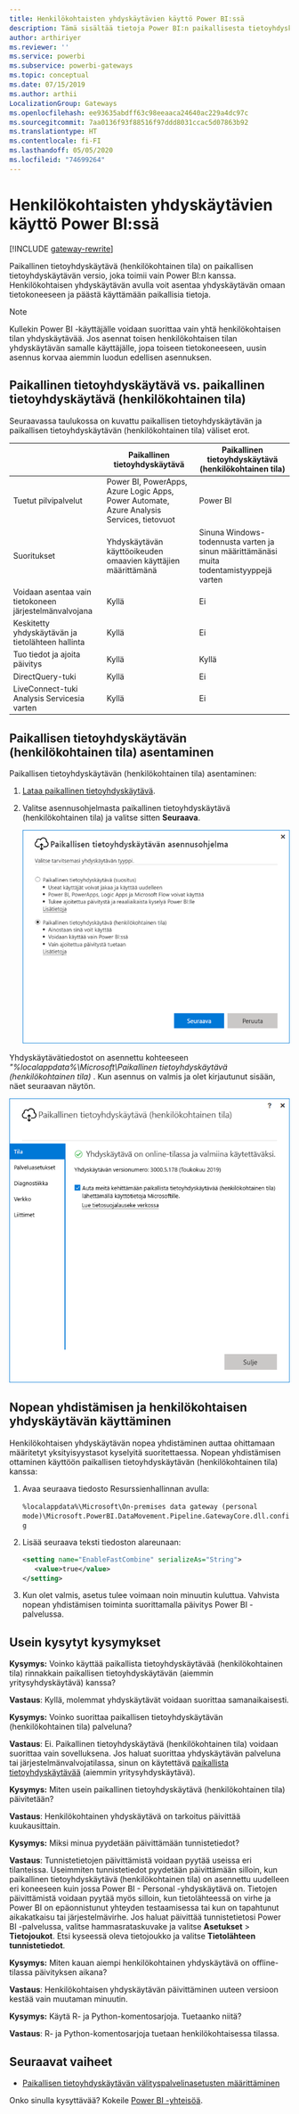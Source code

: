 ```yaml
---
title: Henkilökohtaisten yhdyskäytävien käyttö Power BI:ssä
description: Tämä sisältää tietoja Power BI:n paikallisesta tietoyhdyskäytävästä (henkilökohtainen tila), jota käyttäjät voivat käyttää yhteyden muodostamisessa paikallisiin tietoihin.
author: arthiriyer
ms.reviewer: ''
ms.service: powerbi
ms.subservice: powerbi-gateways
ms.topic: conceptual
ms.date: 07/15/2019
ms.author: arthii
LocalizationGroup: Gateways
ms.openlocfilehash: ee93635abdff63c98eeaaca24640ac229a4dc97c
ms.sourcegitcommit: 7aa0136f93f88516f97ddd8031ccac5d07863b92
ms.translationtype: HT
ms.contentlocale: fi-FI
ms.lasthandoff: 05/05/2020
ms.locfileid: "74699264"
---
```

# <a name="use-personal-gateways-in-power-bi"></a>Henkilökohtaisten yhdyskäytävien käyttö Power BI:ssä

[!INCLUDE [gateway-rewrite](includes/gateway-rewrite.md)]

Paikallinen tietoyhdyskäytävä (henkilökohtainen tila) on paikallisen tietoyhdyskäytävän versio, joka toimii vain Power BI:n kanssa. Henkilökohtaisen yhdyskäytävän avulla voit asentaa yhdyskäytävän omaan tietokoneeseen ja päästä käyttämään paikallisia tietoja.

> [!NOTE]
> Kullekin Power BI -käyttäjälle voidaan suorittaa vain yhtä henkilökohtaisen tilan yhdyskäytävää. Jos asennat toisen henkilökohtaisen tilan yhdyskäytävän samalle käyttäjälle, jopa toiseen tietokoneeseen, uusin asennus korvaa aiemmin luodun edellisen asennuksen.

## <a name="on-premises-data-gateway-vs-on-premises-data-gateway-personal-mode"></a>Paikallinen tietoyhdyskäytävä vs. paikallinen tietoyhdyskäytävä (henkilökohtainen tila)

Seuraavassa taulukossa on kuvattu paikallisen tietoyhdyskäytävän ja paikallisen tietoyhdyskäytävän (henkilökohtainen tila) väliset erot.

|   |Paikallinen tietoyhdyskäytävä | Paikallinen tietoyhdyskäytävä (henkilökohtainen tila) |
| ---- | ---- | ---- |
|Tuetut pilvipalvelut |Power BI, PowerApps, Azure Logic Apps, Power Automate, Azure Analysis Services, tietovuot |Power BI |
|Suoritukset |Yhdyskäytävän käyttöoikeuden omaavien käyttäjien määrittämänä |Sinuna Windows-todennusta varten ja sinun määrittämänäsi muita todentamistyyppejä varten |
|Voidaan asentaa vain tietokoneen järjestelmänvalvojana |Kyllä |Ei |
|Keskitetty yhdyskäytävän ja tietolähteen hallinta |Kyllä |Ei |
|Tuo tiedot ja ajoita päivitys |Kyllä |Kyllä |
|DirectQuery-tuki |Kyllä |Ei |
|LiveConnect-tuki Analysis Servicesia varten |Kyllä |Ei |

## <a name="install-the-on-premises-data-gateway-personal-mode"></a>Paikallisen tietoyhdyskäytävän (henkilökohtainen tila) asentaminen

Paikallisen tietoyhdyskäytävän (henkilökohtainen tila) asentaminen:

1. [Lataa paikallinen tietoyhdyskäytävä](https://go.microsoft.com/fwlink/?LinkId=820925&clcid=0x409).

2. Valitse asennusohjelmasta paikallinen tietoyhdyskäytävä (henkilökohtainen tila) ja valitse sitten **Seuraava**.

   ![Paikallisen tietoyhdyskäytävän (henkilökohtainen tila) valitseminen](media/service-gateway-personal-mode/personal-gateway-select.png)

Yhdyskäytävätiedostot on asennettu kohteeseen _"%localappdata%\Microsoft\Paikallinen tietoyhdyskäytävä (henkilökohtainen tila)_ . Kun asennus on valmis ja olet kirjautunut sisään, näet seuraavan näytön.

![Paikallinen tietoyhdyskäytävä (henkilökohtainen tila) onnistui](media/service-gateway-personal-mode/personal-gateway-complete.png)

## <a name="use-fast-combine-with-the-personal-gateway"></a>Nopean yhdistämisen ja henkilökohtaisen yhdyskäytävän käyttäminen

Henkilökohtaisen yhdyskäytävän nopea yhdistäminen auttaa ohittamaan määritetyt yksityisyystasot kyselyitä suoritettaessa. Nopean yhdistämisen ottaminen käyttöön paikallisen tietoyhdyskäytävän (henkilökohtainen tila) kanssa:

1. Avaa seuraava tiedosto Resurssienhallinnan avulla:

   `%localappdata%\Microsoft\On-premises data gateway (personal mode)\Microsoft.PowerBI.DataMovement.Pipeline.GatewayCore.dll.config`

2. Lisää seuraava teksti tiedoston alareunaan:

    ```xml
    <setting name="EnableFastCombine" serializeAs="String">
       <value>true</value>
    </setting>
    ```

3. Kun olet valmis, asetus tulee voimaan noin minuutin kuluttua. Vahvista nopean yhdistämisen toiminta suorittamalla päivitys Power BI -palvelussa.

## <a name="frequently-asked-questions-faq"></a>Usein kysytyt kysymykset

**Kysymys:** Voinko käyttää paikallista tietoyhdyskäytävää (henkilökohtainen tila) rinnakkain paikallisen tietoyhdyskäytävän (aiemmin yritysyhdyskäytävä) kanssa?
  
**Vastaus**: Kyllä, molemmat yhdyskäytävät voidaan suorittaa samanaikaisesti.

**Kysymys:** Voinko suorittaa paikallisen tietoyhdyskäytävän (henkilökohtainen tila) palveluna?
  
**Vastaus**: Ei. Paikallinen tietoyhdyskäytävä (henkilökohtainen tila) voidaan suorittaa vain sovelluksena. Jos haluat suorittaa yhdyskäytävän palveluna tai järjestelmänvalvojatilassa, sinun on käytettävä [paikallista tietoyhdyskäytävää](/data-integration/gateway/service-gateway-onprem) (aiemmin yritysyhdyskäytävä).

**Kysymys:** Miten usein paikallinen tietoyhdyskäytävä (henkilökohtainen tila) päivitetään?
  
**Vastaus**: Henkilökohtainen yhdyskäytävä on tarkoitus päivittää kuukausittain.

**Kysymys:** Miksi minua pyydetään päivittämään tunnistetiedot?
  
**Vastaus**: Tunnistetietojen päivittämistä voidaan pyytää useissa eri tilanteissa. Useimmiten tunnistetiedot pyydetään päivittämään silloin, kun paikallinen tietoyhdyskäytävä (henkilökohtainen tila) on asennettu uudelleen eri koneeseen kuin jossa Power BI - Personal -yhdyskäytävä on. Tietojen päivittämistä voidaan pyytää myös silloin, kun tietolähteessä on virhe ja Power BI on epäonnistunut yhteyden testaamisessa tai kun on tapahtunut aikakatkaisu tai järjestelmävirhe. Jos haluat päivittää tunnistetietosi Power BI -palvelussa, valitse hammasrataskuvake ja valitse **Asetukset** > **Tietojoukot**. Etsi kyseessä oleva tietojoukko ja valitse **Tietolähteen tunnistetiedot**.

**Kysymys:** Miten kauan aiempi henkilökohtainen yhdyskäytävä on offline-tilassa päivityksen aikana?
  
**Vastaus**: Henkilökohtaisen yhdyskäytävän päivittäminen uuteen versioon kestää vain muutaman minuutin.

**Kysymys:** Käytä R- ja Python-komentosarjoja. Tuetaanko niitä?
  
**Vastaus**: R- ja Python-komentosarjoja tuetaan henkilökohtaisessa tilassa.

## <a name="next-steps"></a>Seuraavat vaiheet

* [Paikallisen tietoyhdyskäytävän välityspalvelinasetusten määrittäminen](/data-integration/gateway/service-gateway-proxy)  

Onko sinulla kysyttävää? Kokeile [Power BI -yhteisöä](https://community.powerbi.com/).
